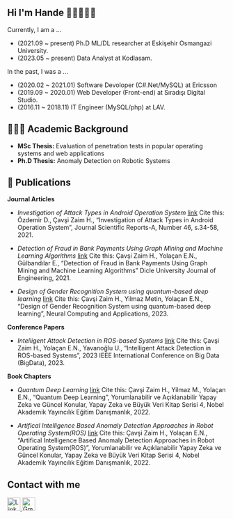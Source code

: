 ## Hi I'm Hande 👋🏻👩🏻‍💻

Currently, I am a ...
- (2021.09 ~ present) Ph.D ML/DL researcher at Eskişehir Osmangazi University.
- (2023.05 ~ present) Data Analyst at Kodlasam.

In the past, I was a ...

- (2020.02 ~ 2021.01) Software Devoloper (C#.Net/MySQL) at Ericsson
- (2019.09 ~ 2020.01) Web Developer (Front-end) at Sıradışı Digital Studio.
- (2016.11 ~ 2018.11) IT Engineer (MySQL/php) at LAV.

## 🧑🏻‍🎓 Academic Background
- **MSc Thesis:** Evaluation of penetration tests in popular operating systems and web applications  
- **Ph.D Thesis:** Anomaly Detection on Robotic Systems

## 📄 Publications

**Journal Articles**

- *Investigation of Attack Types in Android Operation System* [link]([https://example.com/publication1](https://dergipark.org.tr/en/pub/jsr-a/issue/63349/857264))  
  Cite this: Özdemir D., Çavşi Zaim H., “Investigation of Attack Types in Android Operation System”, Journal Scientific Reports-A, Number 46, s.34-58, 2021.

- *Detection of Fraud in Bank Payments Using Graph Mining and Machine Learning Algorithms* [link]([[https://example.com/publication1](https://dergipark.org.tr/en/pub/jsr-a/issue/63349/857264)](https://dergipark.org.tr/en/pub/dumf/issue/65099/1002110)) 
  Cite this: Çavşi Zaim H., Yolaçan E.N., Gülbandılar E., “Detection of Fraud in Bank Payments Using Graph Mining and Machine Learning Algorithms” Dicle University Journal of Engineering, 2021.

- *Design of Gender Recognition System using quantum-based deep learning* [link]([https://ieeexplore.ieee.org/abstract/document/10386583](https://link.springer.com/article/10.1007/s00521-023-09213-5))
  Cite this: Çavşi Zaim H., Yilmaz Metin, Yolaçan E.N., “Design of Gender Recognition System using quantum-based deep learning”, Neural Computing and Applications, 2023.

**Conference Papers**

- *Intelligent Attack Detection in ROS-based Systems*  [link](https://ieeexplore.ieee.org/abstract/document/10386583)
 Cite this: Çavşi Zaim H., Yolaçan E.N., Yavanoğlu U., “Intelligent Attack Detection in ROS-based Systems”, 2023 IEEE International Conference on Big Data (BigData), 2023.

**Book Chapters**

- *Quantum Deep Learning* [link]([https://ieeexplore.ieee.org/abstract/document/10386583](https://drive.google.com/file/d/1M9Me9yu4bleYUVq0hr1iK7tU2Ghsd69O/view))
 Cite this: Çavşi Zaim H., Yilmaz M., Yolaçan E.N., “Quantum Deep Learning”, Yorumlanabilir ve Açıklanabilir Yapay Zeka ve Güncel Konular, Yapay Zeka ve Büyük Veri Kitap Serisi 4, Nobel Akademik Yayıncılık Eğitim Danışmanlık, 2022.

- *Artifical Intelligence Based Anomaly Detection Approaches in Robot Operating System(ROS)* [link]([https://ieeexplore.ieee.org/abstract/document/10386583](https://drive.google.com/file/d/1M9Me9yu4bleYUVq0hr1iK7tU2Ghsd69O/view))
  Cite this: Çavşi Zaim H., Yolaçan E.N., “Artifical Intelligence Based Anomaly Detection Approaches in Robot Operating System(ROS)”, Yorumlanabilir ve Açıklanabilir Yapay Zeka ve Güncel Konular, Yapay Zeka ve Büyük Veri Kitap Serisi 4, Nobel Akademik Yayıncılık Eğitim Danışmanlık, 2022.




## Contact with me

<a href="https://www.linkedin.com/in/hande-%C3%A7av%C5%9Fi-zaim-b50829111/" target="_blank">
    <img src="https://upload.wikimedia.org/wikipedia/commons/e/e9/Linkedin_icon.svg" alt="LinkedIn" width="30" height="30">
</a>
<a href="mailto:handecavsi43@gmail.com" target="_blank">
    <img src="https://upload.wikimedia.org/wikipedia/commons/4/4e/Gmail_Icon.png" alt="Gmail" width="30" height="30">
</a>






